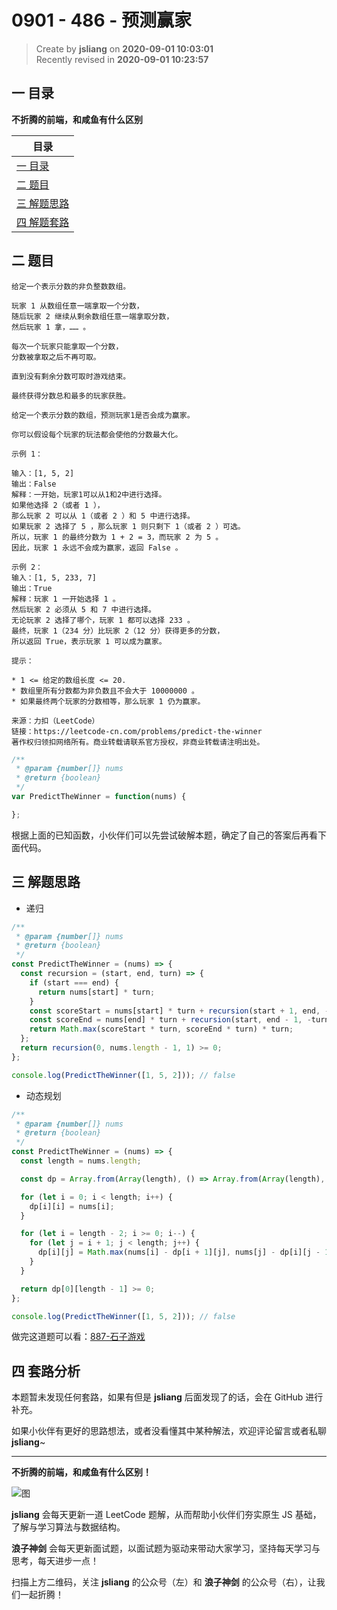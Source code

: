 0901 - 486 - 预测赢家
===

> Create by **jsliang** on **2020-09-01 10:03:01**  
> Recently revised in **2020-09-01 10:23:57**

## 一 目录

**不折腾的前端，和咸鱼有什么区别**

| 目录 |
| --- |
| [一 目录](#chapter-one) |
| [二 题目](#chapter-two) |
| [三 解题思路](#chapter-three) |
| [四 解题套路](#chapter-four) |

## 二 题目



```
给定一个表示分数的非负整数数组。

玩家 1 从数组任意一端拿取一个分数，
随后玩家 2 继续从剩余数组任意一端拿取分数，
然后玩家 1 拿，…… 。

每次一个玩家只能拿取一个分数，
分数被拿取之后不再可取。

直到没有剩余分数可取时游戏结束。

最终获得分数总和最多的玩家获胜。

给定一个表示分数的数组，预测玩家1是否会成为赢家。

你可以假设每个玩家的玩法都会使他的分数最大化。

示例 1：

输入：[1, 5, 2]
输出：False
解释：一开始，玩家1可以从1和2中进行选择。
如果他选择 2（或者 1 ），
那么玩家 2 可以从 1（或者 2 ）和 5 中进行选择。
如果玩家 2 选择了 5 ，那么玩家 1 则只剩下 1（或者 2 ）可选。
所以，玩家 1 的最终分数为 1 + 2 = 3，而玩家 2 为 5 。
因此，玩家 1 永远不会成为赢家，返回 False 。

示例 2：
输入：[1, 5, 233, 7]
输出：True
解释：玩家 1 一开始选择 1 。
然后玩家 2 必须从 5 和 7 中进行选择。
无论玩家 2 选择了哪个，玩家 1 都可以选择 233 。
最终，玩家 1（234 分）比玩家 2（12 分）获得更多的分数，
所以返回 True，表示玩家 1 可以成为赢家。
 
提示：

* 1 <= 给定的数组长度 <= 20.
* 数组里所有分数都为非负数且不会大于 10000000 。
* 如果最终两个玩家的分数相等，那么玩家 1 仍为赢家。

来源：力扣（LeetCode）
链接：https://leetcode-cn.com/problems/predict-the-winner
著作权归领扣网络所有。商业转载请联系官方授权，非商业转载请注明出处。
```

```js
/**
 * @param {number[]} nums
 * @return {boolean}
 */
var PredictTheWinner = function(nums) {

};
```

根据上面的已知函数，小伙伴们可以先尝试破解本题，确定了自己的答案后再看下面代码。

## 三 解题思路



* 递归

```js
/**
 * @param {number[]} nums
 * @return {boolean}
 */
const PredictTheWinner = (nums) => {
  const recursion = (start, end, turn) => {
    if (start === end) {
      return nums[start] * turn;
    }
    const scoreStart = nums[start] * turn + recursion(start + 1, end, -turn);
    const scoreEnd = nums[end] * turn + recursion(start, end - 1, -turn);
    return Math.max(scoreStart * turn, scoreEnd * turn) * turn;
  };
  return recursion(0, nums.length - 1, 1) >= 0;
};

console.log(PredictTheWinner([1, 5, 2])); // false
```

* 动态规划

```js
/**
 * @param {number[]} nums
 * @return {boolean}
 */
const PredictTheWinner = (nums) => {
  const length = nums.length;

  const dp = Array.from(Array(length), () => Array.from(Array(length), () => 0));

  for (let i = 0; i < length; i++) {
    dp[i][i] = nums[i];
  }

  for (let i = length - 2; i >= 0; i--) {
    for (let j = i + 1; j < length; j++) {
      dp[i][j] = Math.max(nums[i] - dp[i + 1][j], nums[j] - dp[i][j - 1]);
    }
  }

  return dp[0][length - 1] >= 0;
};

console.log(PredictTheWinner([1, 5, 2])); // false
```

做完这道题可以看：[887-石子游戏](https://leetcode-cn.com/problems/stone-game/)

## 四 套路分析



本题暂未发现任何套路，如果有但是 **jsliang** 后面发现了的话，会在 GitHub 进行补充。

如果小伙伴有更好的思路想法，或者没看懂其中某种解法，欢迎评论留言或者私聊 **jsliang**~

---

**不折腾的前端，和咸鱼有什么区别！**

![图](https://github.com/LiangJunrong/document-library/blob/master/public-repertory/img/z-index-small.png?raw=true)

**jsliang** 会每天更新一道 LeetCode 题解，从而帮助小伙伴们夯实原生 JS 基础，了解与学习算法与数据结构。

**浪子神剑** 会每天更新面试题，以面试题为驱动来带动大家学习，坚持每天学习与思考，每天进步一点！

扫描上方二维码，关注 **jsliang** 的公众号（左）和 **浪子神剑** 的公众号（右），让我们一起折腾！

